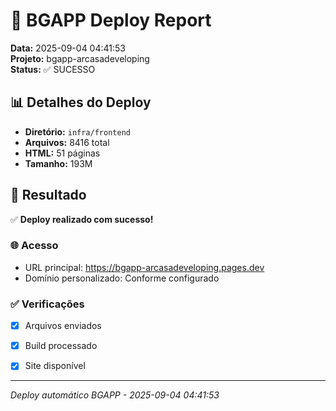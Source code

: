 # 🚀 BGAPP Deploy Report

**Data:** 2025-09-04 04:41:53  
**Projeto:** bgapp-arcasadeveloping  
**Status:** ✅ SUCESSO

## 📊 Detalhes do Deploy

- **Diretório:** `infra/frontend`
- **Arquivos:** 8416 total
- **HTML:** 51 páginas
- **Tamanho:** 193M

## 🎯 Resultado

✅ **Deploy realizado com sucesso!**

### 🌐 Acesso
- URL principal: https://bgapp-arcasadeveloping.pages.dev
- Domínio personalizado: Conforme configurado

### ✅ Verificações
- [x] Arquivos enviados
- [x] Build processado
- [x] Site disponível


---

*Deploy automático BGAPP - 2025-09-04 04:41:53*

